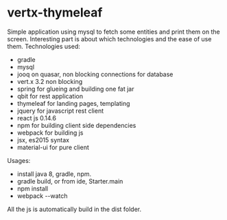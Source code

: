 # vertx-thymeleaf
Simple application using mysql to fetch some entities and print them on the screen. 
Interesting part is about which technologies and the ease of use them.
Technologies used:
 - gradle
 - mysql
 - jooq on quasar, non blocking connections for database
 - vert.x 3.2 non blocking
 - spring for glueing and building one fat jar
 - qbit for rest application
 - thymeleaf for landing pages, templating
 - jquery for javascript rest client 
 - react js 0.14.6
 - npm for building client side dependencies
 - webpack for building js
 - jsx, es2015 syntax
 - material-ui for pure client
 
Usages:
 - install java 8, gradle, npm.
 - gradle build, or from ide, Starter.main
 - npm install
 - webpack --watch
 
All the js is automatically build in the dist folder.
